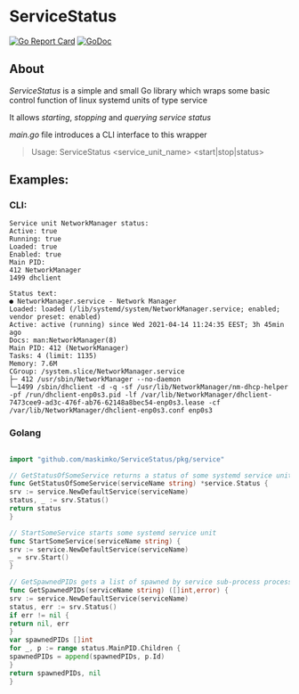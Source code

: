 # ServiceStatus

[![Go Report Card](https://goreportcard.com/badge/github.com/maskimko/ServiceStatus)](https://goreportcard.com/report/github.com/maskimko/ServiceStatus)
[![GoDoc](https://godoc.org/github.com/golang/gddo?status.svg)](https://godoc.org/github.com/maskimko/ServiceStatus)

## About


*ServiceStatus* is a simple and small Go library 
which wraps some basic control function of linux systemd units of type service

It allows _starting_, _stopping_ and _querying service status_

_main.go_ file introduces a CLI interface to this wrapper

>Usage: ServiceStatus <service_unit_name> <start|stop|status>


## Examples:


### CLI:
```$ ServiceStatus NetworkManager status
Service unit NetworkManager status:
Active: true
Running: true
Loaded: true
Enabled: true
Main PID:
412 NetworkManager
1499 dhclient

Status text:
● NetworkManager.service - Network Manager
Loaded: loaded (/lib/systemd/system/NetworkManager.service; enabled; vendor preset: enabled)
Active: active (running) since Wed 2021-04-14 11:24:35 EEST; 3h 45min ago
Docs: man:NetworkManager(8)
Main PID: 412 (NetworkManager)
Tasks: 4 (limit: 1135)
Memory: 7.6M
CGroup: /system.slice/NetworkManager.service
├─ 412 /usr/sbin/NetworkManager --no-daemon
└─1499 /sbin/dhclient -d -q -sf /usr/lib/NetworkManager/nm-dhcp-helper -pf /run/dhclient-enp0s3.pid -lf /var/lib/NetworkManager/dhclient-7473cee9-ad3c-476f-ab76-62148a8bec54-enp0s3.lease -cf /var/lib/NetworkManager/dhclient-enp0s3.conf enp0s3
```

### Golang
```go

import "github.com/maskimko/ServiceStatus/pkg/service"

// GetStatusOfSomeService returns a status of some systemd service unit
func GetStatusOfSomeService(serviceName string) *service.Status {
srv := service.NewDefaultService(serviceName)
status, _ := srv.Status()
return status
}

// StartSomeService starts some systemd service unit
func StartSomeService(serviceName string) {
srv := service.NewDefaultService(serviceName)
_ = srv.Start()
}

// GetSpawnedPIDs gets a list of spawned by service sub-process process ids
func GetSpawnedPIDs(serviceName string) ([]int,error) {
srv := service.NewDefaultService(serviceName)
status, err := srv.Status()
if err != nil {
return nil, err
}
var spawnedPIDs []int
for _, p := range status.MainPID.Children {
spawnedPIDs = append(spawnedPIDs, p.Id)
}
return spawnedPIDs, nil
}
```



